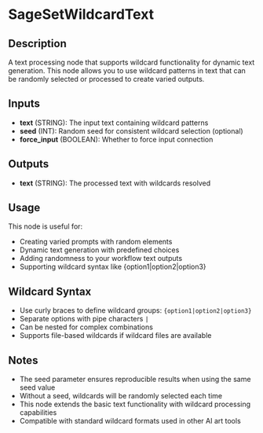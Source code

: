 # SageSetWildcardText

## Description

A text processing node that supports wildcard functionality for dynamic text generation. This node allows you to use wildcard patterns in text that can be randomly selected or processed to create varied outputs.

## Inputs

- **text** (STRING): The input text containing wildcard patterns
- **seed** (INT): Random seed for consistent wildcard selection (optional)
- **force_input** (BOOLEAN): Whether to force input connection

## Outputs

- **text** (STRING): The processed text with wildcards resolved

## Usage

This node is useful for:

- Creating varied prompts with random elements
- Dynamic text generation with predefined choices
- Adding randomness to your workflow text outputs
- Supporting wildcard syntax like {option1|option2|option3}

## Wildcard Syntax

- Use curly braces to define wildcard groups: `{option1|option2|option3}`
- Separate options with pipe characters `|`
- Can be nested for complex combinations
- Supports file-based wildcards if wildcard files are available

## Notes

- The seed parameter ensures reproducible results when using the same seed value
- Without a seed, wildcards will be randomly selected each time
- This node extends the basic text functionality with wildcard processing capabilities
- Compatible with standard wildcard formats used in other AI art tools
